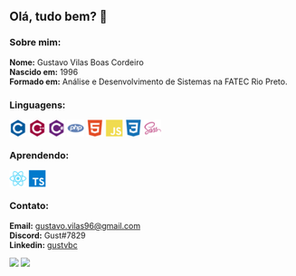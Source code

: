 ## Olá, tudo bem? 👋

### Sobre mim:

**Nome:** Gustavo Vilas Boas Cordeiro<br/>
**Nascido em:** 1996<br/>
**Formado em:** Análise e Desenvolvimento de Sistemas na FATEC Rio Preto.<br/>

### Linguagens:
<div style="display: inline_block">
  <img align="center" height="30" width="30" src="https://raw.githubusercontent.com/devicons/devicon/master/icons/c/c-plain.svg">
  <img align="center" height="30" width="30" src="https://raw.githubusercontent.com/devicons/devicon/master/icons/cplusplus/cplusplus-plain.svg">
  <img align="center" height="30" width="30" src="https://raw.githubusercontent.com/devicons/devicon/master/icons/csharp/csharp-plain.svg">
  <img align="center" height="30" width="30" src="https://raw.githubusercontent.com/devicons/devicon/master/icons/php/php-plain.svg">
  <img align="center" height="30" width="30" src="https://raw.githubusercontent.com/devicons/devicon/master/icons/html5/html5-plain.svg">
  <img align="center" height="30" width="30" src="https://raw.githubusercontent.com/devicons/devicon/master/icons/javascript/javascript-plain.svg">
  <img align="center" height="30" width="30" src="https://raw.githubusercontent.com/devicons/devicon/master/icons/css3/css3-plain.svg">
  <img align="center" height="30" width="30" src="https://raw.githubusercontent.com/devicons/devicon/master/icons/sass/sass-original.svg">
</div>

### Aprendendo:
<div style="display: inline_block">
  <img align="center" height="30" width="30" src="https://raw.githubusercontent.com/devicons/devicon/master/icons/react/react-original.svg">
  <img align="center" height="30" width="30" src="https://raw.githubusercontent.com/devicons/devicon/master/icons/typescript/typescript-original.svg">
</div> 

### Contato:
**Email:** gustavo.vilas96@gmail.com<br/>
**Discord:** Gust#7829<br/>
**Linkedin:** [gustvbc](https://www.linkedin.com/in/gustvbc/)

<div>
	<img height="180em" src="https://github-readme-stats.vercel.app/api?username=gustingg&show_icons=true&theme=monokai&include_all_commits=true"/>
	<img height="180em" src="https://github-readme-stats.vercel.app/api/top-langs/?username=gustingg&layout=compact&langs_count=16&theme=monokai"/>
</div>

<!--
**Gustingg/Gustingg** is a ✨ _special_ ✨ repository because its `README.md` (this file) appears on your GitHub profile.

Here are some ideas to get you started:

- 🔭 I’m currently working on ...
- 🌱 I’m currently learning ...
- 👯 I’m looking to collaborate on ...
- 🤔 I’m looking for help with ...
- 💬 Ask me about ...
- 📫 How to reach me: ...
- 😄 Pronouns: ...
- ⚡ Fun fact: ...
-->
